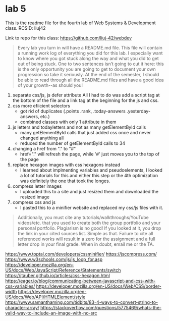 
# lab 5
This is the readme file for the fourth lab of Web Systems & Development class. 
RCSID: liuj42

Link to repo for this class: https://github.com/liuj-42/webdev
> Every lab you turn in will have a README.md file. This file will contain a running work log of everything you did for this lab. I especially want to know where you got stuck along the way and what you did to get out of being stuck. One to two sentences isn’t going to cut it here: this is the only opportunity you are going to get to document your own progression so take it seriously. At the end of the semester, I should be able to read through all the README.md files and have a good idea of your growth--as should you!

1. separate css/js, js defer attribute
All I had to do was add a script tag at the bottom of the file and a link tag at the beginning for the js and css.
3. css more efiicient selectors
	- got rid of duplicates (.points .rank, .today-answers .yesterday-answers, etc.)
	- combined classes with only 1 attribute in them 
4. js letters and todayletters and not as many getElementById calls
	- many getElementById calls that just added css once and never changed anything all
	- reduced the number of getElementById calls to 34
5. changing a href from "." to "#"
	- href="." will refresh the page, while '#' just moves you to the top of the page
7. replace hexagon images with css hexagons instead
	- I learned about implmenting variables and pseudoelements, I looked a lot of tutorials for this and either this step or the 4th optimization was definitely the one that took the longes.
9. compress letter images
	-  I uploaded this to a site and just resized them and downloaded the resized image
11. compress css and js
	- I pasted this to a minifier website and replaced my css/js files with it.

> Additionally, you must cite any tutorials/walkthroughs/YouTube videos/etc. that you used to create both the group portfolio and your personal portfolio. Plagiarism is no good! If you looked at it, you drop the link in your cited sources list. Simple as that. Failure to cite all referenced works will result in a zero for the assignment and a full letter drop in your final grade. When in doubt, email me or the TA.

https://www.toptal.com/developers/cssminifier/
https://jscompress.com/
https://www.w3schools.com/js/js_loop_for.asp
https://developer.mozilla.org/en-US/docs/Web/JavaScript/Reference/Statements/switch
https://jtauber.github.io/articles/css-hexagon.html
https://eager.io/blog/communicating-between-javascript-and-css-with-css-variables/
https://developer.mozilla.org/en-US/docs/Web/CSS/border-width
https://developer.mozilla.org/en-US/docs/Web/API/HTMLElement/style
https://www.samanthaming.com/tidbits/83-4-ways-to-convert-string-to-character-array/
https://stackoverflow.com/questions/5775469/whats-the-valid-way-to-include-an-image-with-no-src